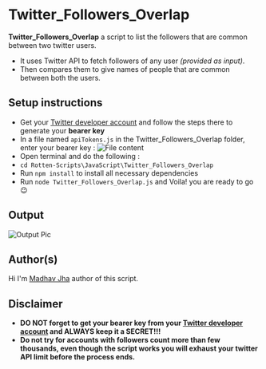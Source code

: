 # Twitter_Followers_Overlap

**Twitter_Followers_Overlap** a script to list the followers that are common between two twitter users.
- It uses Twitter API to fetch followers of any user *(provided as input)*.
- Then compares them to give names of people that are common between both the users.

## Setup instructions

- Get your [Twitter developer account](https://developer.twitter.com/en) and follow the steps there to generate your **bearer key**
- In a file named `apiTokens.js` in the Twitter_Followers_Overlap folder, enter your bearer key : ![File content](https://i.imgur.com/qGWVd7h.png)
- Open terminal and do the following : 
- `cd Rotten-Scripts\JavaScript\Twitter_Followers_Overlap`
- Run `npm install` to install all necessary dependencies
- Run `node Twitter_Followers_Overlap.js` and Voila! you are ready to go 😉

## Output

![Output Pic](https://i.imgur.com/9klb2d9.png)

## Author(s)

Hi I'm [Madhav Jha](https://github.jhamadhav.com) author of this script.

## Disclaimer

- **DO NOT forget to get your bearer key from your [Twitter developer account](https://developer.twitter.com/en) and ALWAYS keep it a SECRET!!!**
- **Do not try for accounts with followers count more than few thousands, even though the script works you will exhaust your twitter API limit before the process ends.**
